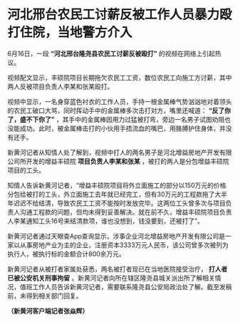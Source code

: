 

# 河北邢台农民工讨薪反被工作人员暴力殴打住院，当地警方介入

6月16日，一段 **“河北邢台隆尧县农民工讨薪反被殴打”** 的视频在网络上引起热议。

视频配文显示，丰硕院项目长期拖欠农民工工资，数位农民工向施工方讨薪，其中两人反被项目负责人李某和张某殴打。

视频中显示，一名身穿蓝色衬衣的工作人员，手持一根金属棒气势汹汹地对着领头的农民工破口大骂，同时挥动手中的金属棒多次击打对方，嘴里还喊道：
**“反了你了，盛不下你了”**
，其手中的金属棒因用力过猛被打弯，旁边一名男子试图劝阻也没能成功。此时，被金属棒击打的小伙用手捂流血的嘴巴，用胳膊护住身体，并没有还手。

新黄河记者从知情人处了解到，视频中打人的两名男子是河北增益房地产开发有限公司所开发的增益丰硕院 **项目负责人李某和张某**
，被打的两人是分包增益丰硕院项目的工头。

知情人告诉新黄河记者，“增益丰硕院项目将外立面施工的部分以150万元的价格分包给被打的工头，外立面施工去年就已经完工，但有30万元的工程款拖了大半年迟迟不给结清，导致农民工工资不能按时发放完毕。这两位工头曾多次与项目负责人沟通工程款的问题，但均未得到妥善解决。就在前不久，增益丰硕院项目负责人李某通知工头16号来结清款项，谁也没想到，钱没要到，还被打了”。

新黄河记者通过天眼查App查询显示，涉事企业河北增益房地产开发有限公司是一家以从事房地产业为主的企业，注册资本3333万元人民币，该公司曾多次被列为执行人，被执行标的金额合计800余万元。

新黄河记者从被打者家属处获悉，两名被打者现已在当地医院接受治疗， **打人者已被公安机关刑事拘留**
。新黄河记者向所在辖区隆尧县城关派出所了解相关情况，值班工作人员告诉新黄河记者，需要联系隆尧县公安局政治处了解。截至发稿前，未得到相关部门回复。

**（新黄河客户端记者张焱辉）**

